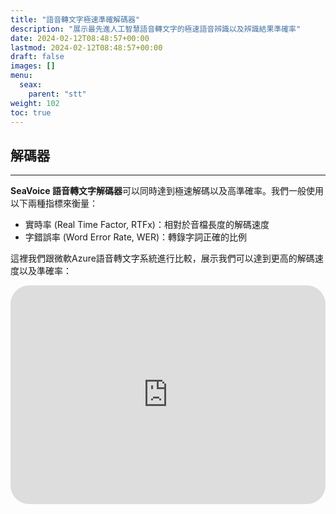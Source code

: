 ```yaml
---
title: "語音轉文字極速準確解碼器"
description: "展示最先進人工智慧語音轉文字的極速語音辨識以及辨識結果準確率"
date: 2024-02-12T08:48:57+00:00
lastmod: 2024-02-12T08:48:57+00:00
draft: false
images: []
menu:
  seax:
    parent: "stt"
weight: 102
toc: true
---
```


## 解碼器
-------------------

**SeaVoice 語音轉文字解碼器**可以同時達到極速解碼以及高準確率。我們一般使用以下兩種指標來衡量：

- 實時率 (Real Time Factor, RTFx)：相對於音檔長度的解碼速度
- 字錯誤率 (Word Error Rate, WER)：轉錄字詞正確的比例

這裡我們跟微軟Azure語音轉文字系統進行比較，展示我們可以達到更高的解碼速度以及準確率：

   <iframe width="100%" height="350px" src="https://www.youtube.com/embed/wWleDKcmLog" title="YouTube video player" frameborder="0" allow="accelerometer; autoplay; clipboard-write; encrypted-media; gyroscope; picture-in-picture" allowfullscreen style="border-radius: 30px;"></iframe>
